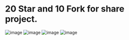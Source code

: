 # 20 Star and 10 Fork for share project.

![image](https://media.discordapp.net/attachments/1118543905965748254/1120541752789573734/Screenshot_2023-06-20_062739.png?width=1127&height=605)
![image](https://media.discordapp.net/attachments/1118543905965748254/1120541753259327578/Screenshot_2023-06-20_062821_2.png?width=1123&height=605)
![image](https://media.discordapp.net/attachments/1118543905965748254/1120541753523572736/Screenshot_2023-06-20_062851_3.png?width=1114&height=605)
![image](https://media.discordapp.net/attachments/1118543905965748254/1120541753758457927/Screenshot_2023-06-20_062918_4.png?width=1111&height=605)


